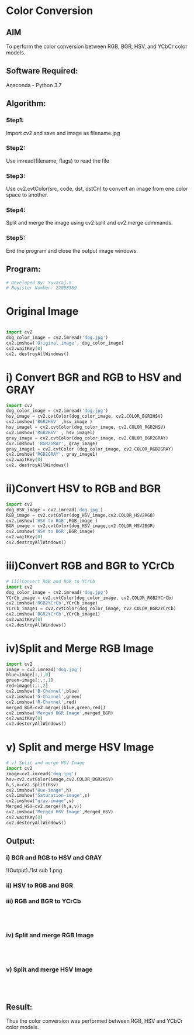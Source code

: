 # Color Conversion
## AIM
To perform the color conversion between RGB, BGR, HSV, and YCbCr color models.

## Software Required:
Anaconda - Python 3.7
## Algorithm:
### Step1:
Import cv2 and save and image as filename.jpg

### Step2:
Use imread(filename, flags) to read the file

### Step3:
Use cv2.cvtColor(src, code, dst, dstCn) to convert an image from one color space to another.

### Step4:
Split and merge the image using cv2.split and cv2.merge commands.

### Step5:
End the program and close the output image windows.

## Program:
```python
# Developed By: Yuvaraj.S
# Register Number: 22008589
```
# Original Image
```python

import cv2
dog_color_image = cv2.imread('dog.jpg')
cv2.imshow('Original image', dog_color_image)
cv2.waitKey(0)
cv2. destroyAllWindows()
```
# i) Convert BGR and RGB to HSV and GRAY
```python
import cv2
dog_color_image = cv2.imread('dog.jpg')
hsv_image = cv2.cvtColor(dog_color_image, cv2.COLOR_BGR2HSV)
cv2.imshow('BGR2HSV' ,hsv_image )
hsv_imagel = cv2.cvtColor(dog_color_image, cv2.COLOR_RGB2HSV)
cv2.imshow('RGB2HSV' , hsv_imagel)
gray_image = cv2.cvtColor(dog_color_image, cv2.COLOR_BGR2GRAY)
cv2.imshow( 'BGR2GRAY', gray_image)
gray_image1 = cv2.cvtColor (dog_color_image, cv2.COLOR_RGB2GRAY)
cv2.imshow('RGB2GRAY', gray_image1)
cv2.waitKey(0)
cv2. destroyAllWindows()
```




# ii)Convert HSV to RGB and BGR

```python
import cv2
dog_HSV_image = cv2.imread('dog.jpg')
RGB_image = cv2.cvtColor(dog_HSV_image,cv2.COLOR_HSV2RGB)
cv2.imshow('HSV to RGB',RGB_image )
BGR_image = cv2.cvtColor(dog_HSV_image,cv2.COLOR_HSV2BGR)
cv2.imshow('HSV to BGR',BGR_image)
cv2.waitKey(0)
cv2.destroyAllWindows()
```



# iii)Convert RGB and BGR to YCrCb
```python
# iii)Convert RGB and BGR to YCrCb
import cv2
dog_color_image = cv2.imread('dog.jpg')
YCrCb_image = cv2.cvtColor(dog_color_image, cv2.COLOR_RGB2YCrCb)
cv2.imshow('RGB2YCrCb',YCrCb_image)
YCrCb_image1 = cv2.cvtColor(dog_color_image, cv2.COLOR_BGR2YCrCb)
cv2.imshow('BGR2YCrCb',YCrCb_image1)
cv2.waitKey(0)
cv2.destroyAllWindows()
```



# iv)Split and Merge RGB Image
```python
import cv2
image = cv2.imread('dog.jpg')
blue=image[:,:,0]
green=image[:,:,1]
red=image[:,:,2]
cv2.imshow('B-Channel',blue)
cv2.imshow('G-Channel',green)
cv2.imshow('R-Channel',red)
merged_BGR=cv2.merge((blue,green,red))
cv2.imshow('Merged BGR Image',merged_BGR)
cv2.waitKey(0)
cv2.destoryAllWindows()
```



# v) Split and merge HSV Image
```python
# v) Split and merge HSV Image
import cv2
image=cv2.imread('dog.jpg')
hsv=cv2.cvtColor(image,cv2.COLOR_BGR2HSV)
h,s,v=cv2.split(hsv)
cv2.imshow("Hue-image",h)
cv2.imshow("Saturation-image",s)
cv2.imshow("gray-image",v)
Merged_HSV=cv2.merge((h,s,v))
cv2.imshow('Merged HSV Image',Merged_HSV)
cv2.waitKey(0)
cv2.destoryAllWindows()
```
## Output:
### i) BGR and RGB to HSV and GRAY
!(Output)./1st sub 1.png

### ii) HSV to RGB and BGR


### iii) RGB and BGR to YCrCb
<br>
<br>

### iv) Split and merge RGB Image
<br>
<br>

### v) Split and merge HSV Image
<br>
<br>


## Result:
Thus the color conversion was performed between RGB, HSV and YCbCr color models.
